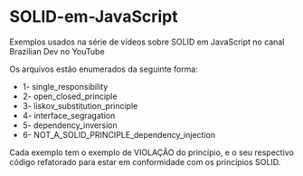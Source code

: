 # SOLID-em-JavaScript
Exemplos usados na série de vídeos sobre SOLID em JavaScript no canal Brazilian Dev no YouTube


Os arquivos estão enumerados da seguinte forma:

- 1- single_responsibility
- 2- open_closed_principle
- 3- liskov_substitution_principle
- 4- interface_segragation
- 5- dependency_inversion
- 6- NOT_A_SOLID_PRINCIPLE_dependency_injection


Cada exemplo tem o exemplo de VIOLAÇÃO do princípio, e o seu respectivo código refatorado para estar em conformidade com os princípios SOLID.
